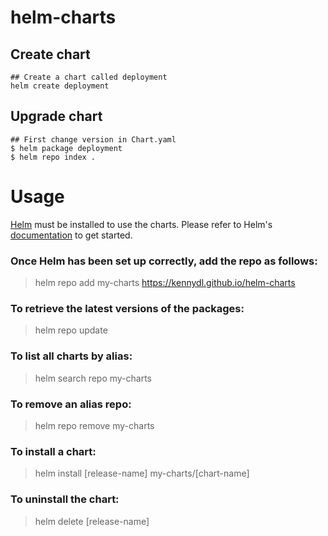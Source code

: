 # helm-charts

## Create chart
```
## Create a chart called deployment
helm create deployment
```

## Upgrade chart
```
## First change version in Chart.yaml
$ helm package deployment
$ helm repo index .
```

# Usage

[Helm](https://helm.sh) must be installed to use the charts.  Please refer to
Helm's [documentation](https://helm.sh/docs) to get started.

### Once Helm has been set up correctly, add the repo as follows:
> helm repo add my-charts https://kennydl.github.io/helm-charts

### To retrieve the latest versions of the packages:
> helm repo update

### To list all charts by alias:
> helm search repo my-charts

### To remove an alias repo:
> helm repo remove my-charts

### To install a chart:

> helm install [release-name] my-charts/[chart-name]

### To uninstall the chart:

> helm delete [release-name]